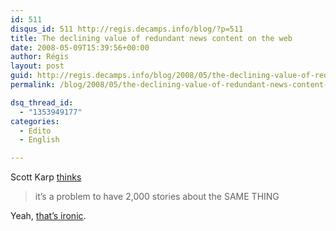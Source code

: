 ```yaml
---
id: 511
disqus_id: 511 http://regis.decamps.info/blog/?p=511
title: The declining value of redundant news content on the web
date: 2008-05-09T15:39:56+00:00
author: Régis
layout: post
guid: http://regis.decamps.info/blog/2008/05/the-declining-value-of-redundant-news-content-on-the-web/
permalink: /blog/2008/05/the-declining-value-of-redundant-news-content-on-the-web/

dsq_thread_id:
  - "1353949177"
categories:
  - Edito
  - English

---
```

Scott Karp [thinks](http://publishing2.com/2008/05/04/the-declining-value-of-redundant-news-content-on-the-web/)

> it’s a problem to have 2,000 stories about the SAME THING

Yeah, [that’s ironic](http://seekingalpha.com/article/76045-the-declining-value-of-redundant-web-news-content?source=feed).
